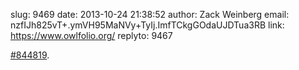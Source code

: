 slug:    9469
date:    2013-10-24 21:38:52
author:  Zack Weinberg
email:   nzfIJh825vT+.ymVH95MaNVy+TyIj.ImfTCkgGOdaUJDTua3RB
link:     https://www.owlfolio.org/
replyto: 9467

<a href="https://bugzilla.mozilla.org/show_bug.cgi?id=844819">#844819</a>.
